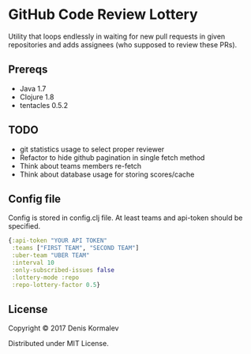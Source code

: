 GitHub Code Review Lottery
==========================
Utility that loops endlessly in waiting for new pull requests in given repositories and adds assignees (who supposed to review these PRs).

Prereqs
-------
* Java 1.7
* Clojure 1.8
* tentacles 0.5.2

TODO
----
* git statistics usage to select proper reviewer
* Refactor to hide github pagination in single fetch method
* Think about teams members re-fetch
* Think about database usage for storing scores/cache

Config file
-----------
Config is stored in config.clj file.
At least teams and api-token should be specified.
```clojure
{:api-token "YOUR API TOKEN"
 :teams ["FIRST TEAM", "SECOND TEAM"]
 :uber-team "UBER TEAM"
 :interval 10
 :only-subscribed-issues false
 :lottery-mode :repo
 :repo-lottery-factor 0.5}
```

License
-------
Copyright © 2017 Denis Kormalev

Distributed under MIT License.
